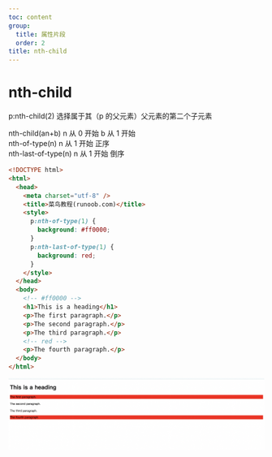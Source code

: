 ```yaml
---
toc: content
group:
  title: 属性片段
  order: 2
title: nth-child
---
```


# nth-child

p:nth-child(2) 选择属于其（p 的父元素）父元素的第二个子元素

nth-child(an+b) n 从 0 开始 b 从 1 开始<br />
nth-of-type(n) n 从 1 开始 正序<br />
nth-last-of-type(n) n 从 1 开始 倒序<br />

```html
<!DOCTYPE html>
<html>
  <head>
    <meta charset="utf-8" />
    <title>菜鸟教程(runoob.com)</title>
    <style>
      p:nth-of-type(1) {
        background: #ff0000;
      }
      p:nth-last-of-type(1) {
        background: red;
      }
    </style>
  </head>
  <body>
    <!-- #ff0000 -->
    <h1>This is a heading</h1>
    <p>The first paragraph.</p>
    <p>The second paragraph.</p>
    <p>The third paragraph.</p>
    <!-- red -->
    <p>The fourth paragraph.</p>
  </body>
</html>
```

![Alt text](../css/img/image-1.png)

